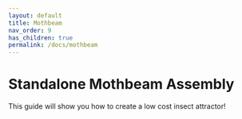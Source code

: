 ```yaml
---
layout: default
title: Mothbeam
nav_order: 9
has_children: true
permalink: /docs/mothbeam
---
```


# Standalone Mothbeam Assembly
This guide will show you how to create a low cost insect attractor!